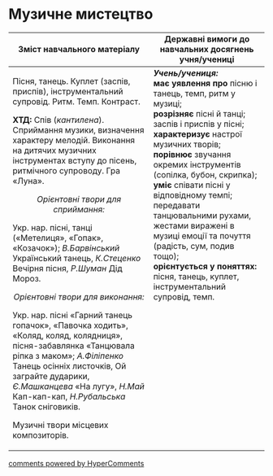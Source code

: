 <div id="hypercomments_widget" class="js-hypercomments-widget invisible"></div>

Музичне  мистецтво
=============================================

<table>
  <tr>
    <td width="55%" align="center"><b>Зміст навчального матеріалу</b></td>
    <td width="45%" align="center"><b>Державні вимоги до навчальних досягнень учня/учениці</b></td>
  </tr>
<tbody>
  <tr>
    <td width="55%" style="vertical-align:top !important;">
<p>Пісня, танець. Куплет (заспів, приспів), інструментальний супровід. Ритм. Темп. Контраст.</p>   
<p><b>ХТД:</b> Спів (<i>кантилена</i>). Сприймання музики, визначення характеру мелодій. Виконання на дитячих музичних інструментах вступу до пісень, ритмічного супроводу. Гра «Луна».</p> 
<center><i>Орієнтовні твори для сприймання:</i></center>
<p>Укр. нар. пісні, танці («Метелиця», «Гопак», «Козачок»); <i>В.Барвінський</i> Український танець, <i>К.Стеценко</i> Вечірня пісня, <i>Р.Шуман</i> Дід Мороз.</p>
<center><i>Орієнтовні твори для виконання:</i></center>
<p>Укр. нар. пісні «Гарний танець гопачок»,  «Павочка ходить», «Коляд, коляд, колядниця», пісня-забавлянка «Танцювала ріпка з маком»; <i>А.Філіпенко</i> Танець осінніх листочків, Ой заграйте дударики, <i>Є.Машканцева</i> «На лугу», <i>Н.Май</i> Кап-кап-кап, <i>Н.Рубальська</i> Танок сніговиків.</p>
<p>Музичні твори місцевих композиторів.</p></td>
	<td width="45%" style="vertical-align:top !important;"><b><i>Учень/учениця:</i></b><br>
<b>має уявлення про</b> пісню і танець, темп, ритм у музиці;<br>
<b>розрізняє</b> пісні й танці; заспів і приспів у пісні;<br>
<b>характеризує</b> настрої музичних творів;<br>
<b>порівнює</b> звучання окремих інструментів (сопілка, бубон, скрипка);<br>
<b>уміє</b> співати пісні у відповідному темпі; передавати танцювальними рухами, жестами виражені в музиці емоції та почуття (радість, сум, подив тощо);<br>
<b>орієнтується у поняттях:</b> пісня, танець, куплет, інструментальний супровід, темп.<br>
	</td>
  </tr>
</tbody>
</table>

<div class="js-hypercomments-container">
<a href="http://hypercomments.com" class="hc-link" title="comments widget">comments powered by HyperComments</a>
</div>